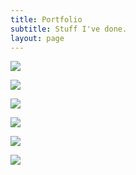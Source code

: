 ```yaml
---
title: Portfolio
subtitle: Stuff I've done.
layout: page
---
```

<div class="container">
  <div class="row">
    <div class="col-sm-4">
        <a href="http://www.ubh.com">
          <p><img src="/beautiful-jekyll-test/assets/img/dv1.jfif"></p>
        </a>
    </div>
    <div class="col-sm-4">
        <a href="http://www.ubh.com">
          <p><img src="/beautiful-jekyll-test/assets/img/dv2.jfif"></p>
        </a>
    </div>
    <div class="col-sm-4">
        <a href="http://www.ubh.com">
          <p><img src="/beautiful-jekyll-test/assets/img/dv3.jfif"></p>
        </a>
    </div>
  </div>
  <div class="row">
    <div class="col-sm-4">
        <a href="http://www.ubh.com">
          <p><img src="/beautiful-jekyll-test/assets/img/dv4.jfif"></p>
        </a>
    </div>
    <div class="col-sm-4">
        <a href="http://www.ubh.com">
          <p><img src="/beautiful-jekyll-test/assets/img/dv5.jfif"></p>
        </a>
    </div>
    <div class="col-sm-4">
        <a href="http://www.ubh.com">
          <p><img src="/beautiful-jekyll-test/assets/img/dv6.jfif"></p>
        </a>
    </div>
  </div>
</div>

